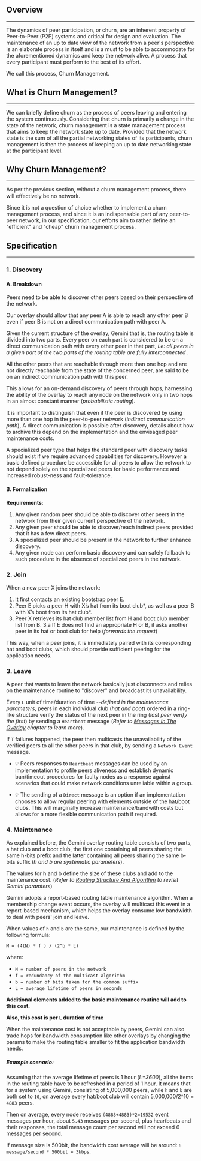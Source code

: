## Overview
----

The dynamics of peer participation, or churn, are an inherent property of Peer-to-Peer (P2P) systems and critical for design and evaluation.  The maintenance of an up to date view of the network from a peer's perspective is an elaborate process in itself and is a must to be able to accommodate for the aforementioned dynamics and keep the network alive. A process that every participant must perform to the best of its effort.

We call this process, Churn Management.

## What is Churn Management?
----

We can briefly define churn as the process of peers leaving and entering the system continuously. Considering that churn is primarily a change in the state of the network, churn management is a state management process that aims to keep the network state up to date. Provided that the network state is the sum of all the partial networking states of its participants, churn management is then the process of keeping an up to date networking state at the participant level.

## Why Churn Management?
----

As per the previous section, without a churn management process, there will effectively be no network. 

Since it is not a question of choice whether to implement a churn management process, and since it is an indispensable part of any peer-to-peer network, in our specification, our efforts aim to rather define an "efficient" and "cheap" churn management process.

## Specification
----

### 1. Discovery

#### A. Breakdown

Peers need to be able to discover other peers based on their perspective of the network.

Our overlay should allow that any peer A is able to reach any other peer B even if peer B is not on a direct communication path with peer A.

Given the current structure of the overlay, Gemini that is, the routing table is divided into two parts. Every peer on each part is considered to be on a direct communication path with every other peer in that part, _i.e: all peers in a given part of the two parts of the routing table are fully interconnected_ .

All the other peers that are reachable through more than one hop and are not directly reachable from the state of the concerned peer, are said to be on an indirect communication path with this peer.

This allows for an on-demand discovery of peers through hops, harnessing the ability of the overlay to reach any node on the network only in two hops in an almost constant manner (_probabilistic routing_).

It is important to distinguish that even if the peer is discovered by using more than one hop in the peer-to-peer network (_indirect communication path_), A direct communication is possible after discovery, details about how to archive this depend on the implementation and the envisaged peer maintenance costs.

A specialized peer type that helps the standard peer with discovery tasks should exist if we require advanced capabilities for discovery. However a basic defined procedure be accessible for all peers to allow the network to not depend solely on the specialized peers for basic performance and increased robust-ness and fault-tolerance.

#### B. Formalization

**Requirements**:

1. Any given random peer should be able to discover other peers in the network from their given current perspective of the network.
2. Any given peer should be able to discover/reach indirect peers provided that it has a few direct peers.
3. A specialized peer should be present in the network to further enhance discovery.
4. Any given node can perform basic discovery and can safely fallback to such procedure in the absence of specialized peers in the network.

### 2. Join

When a new peer X joins the network:

1. It first contacts an existing bootstrap peer E.
2. Peer E picks a peer H with X’s hat from its boot club*, as well as a peer B with X’s boot from its hat club*.
3. Peer X retrieves its hat club member list from H and boot club member list from B.
  3.a If E does not find an appropriate H or B, it asks another peer in its hat or boot club for help (_forwards the request_)

This way, when a peer joins, it is immediately paired with its corresponding hat and boot clubs, which should provide sufficient peering for the application needs.

### 3. Leave

A peer that wants to leave the network basically just disconnects and relies on the maintenance routine to "discover" and broadcast its unavailability.

Every `L` unit of time/duration of time --_defined in the maintenance parameters_, peers in each individual club (_hat and boot_) ordered in a ring-like structure verify the status of the next peer in the ring (_last peer verify the first_) by sending a `Heartbeat` message (_Refer to [Messages In The Overlay](https://github.com/pokt-network/hydrate/wiki/Messages-In-The-Overlay) chapter to learn more_).

If `T` failures happened, the peer then multicasts the unavailability of the verified peers to all the other peers in that club, by sending a `Network Event` message.

* 💡 Peers responses to `Heartbeat` messages can be used by an implementation to profile peers aliveness and establish dynamic ban/timeout procedures for faulty nodes as a response against scenarios that could make network conditions unreliable within a group. 

* 💡 The sending of a `Direct` message is an option if an implementation chooses to allow regular peering with elements outside of the hat/boot clubs. This will marginally increase maintenance/bandwith costs but allows for a more flexible communication path if required.

### 4. Maintenance

As explained before, the Gemini overlay routing table consists of two parts, a hat club and a boot club, the first one containing all peers sharing the same h-bits prefix and the latter containing all peers sharing the same b-bits suffix (_h and b are systematic parameters_).

The values for h and b define the size of these clubs and add to the maintenance cost. (_Refer to [Routing Structure And Algorithm](https://github.com/pokt-network/hydrate/wiki/Routing-Algorithm-And-Structure) to revisit Gemini paramters_) 

Gemini adopts a report-based routing table maintenance algorithm.
When a membership change event occurs, the overlay will multicast this event in a report-based mechanism, which helps the overlay consume low bandwidth to deal with peers' join and leave.

When values of `h` and `b` are the same, our maintenance is defined by the following formula:

`M = (4(N) * f ) / (2^b * L)`

where:

* `N = number of peers in the network`
* `f = redundancy of the multicast algorithm`
* `b = number of bits taken for the common suffix`
* `L = average lifetime of peers in seconds`

**Additional elements added to the basic maintenance routine will add to this cost.**

**Also, this cost is per `L` duration of time**

When the maintenance cost is not acceptable by peers, Gemini can also trade hops for bandwidth consumption like other overlays by changing the params to make the routing table smaller to fit the application bandwidth needs.

##### Example scenario:

Assuming that the average lifetime of peers is 1 hour (_L=3600_), all the items in the routing table have to be refreshed in a period of 1 hour.
It means that for a system using Gemini, consisting of 5,000,000 peers, while `h` and `b` are both set to `10`, on average every hat/boot club will contain 5,000,000/2^10 = `4883` peers. 

Then on average, every node receives `(4883+4883)*2=19532` event messages per hour, about `5.43` messages per second, plus heartbeats and their responses, the total message count per second will not exceed 6 messages per second. 

If message size is 500bit, the bandwidth cost average will be around: `6 message/second * 500bit = 3kbps`.

